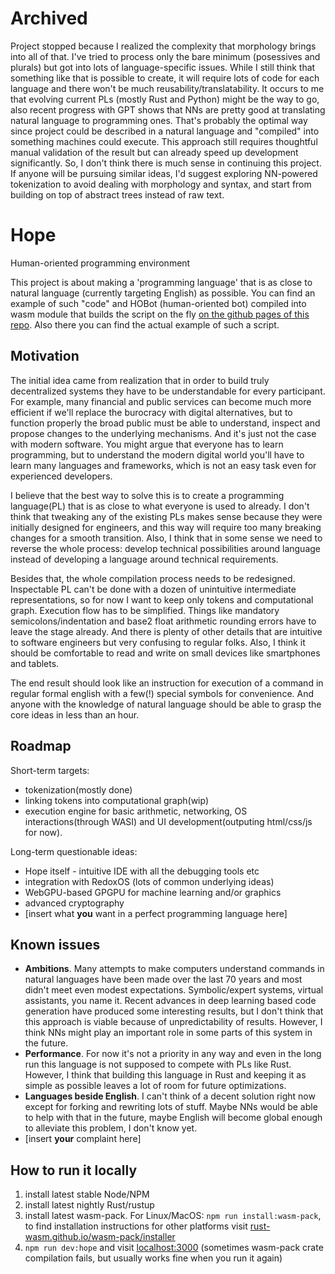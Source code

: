 # Archived
Project stopped because I realized the complexity that morphology brings into all of that. I've tried to process only the bare minimum (posessives and plurals) but got into lots of language-specific issues. While I still think that something like that is possible to create, it will require lots of code for each language and there won't be much reusability/translatability. It occurs to me that evolving current PLs (mostly Rust and Python) might be the way to go, also recent progress with GPT shows that NNs are pretty good at translating natural language to programming ones. That's probably the optimal way since project could be described in a natural language and "compiled" into something machines could execute. This approach still requires thoughtful manual validation of the result but can already speed up development significantly. So, I don't think there is much sense in continuing this project. If anyone will be pursuing similar ideas, I'd suggest exploring NN-powered tokenization to avoid dealing with morphology and syntax, and start from building on top of abstract trees instead of raw text. 

# Hope
Human-oriented programming environment

This project is about making a 'programming language' that is as close to natural language (currently targeting English) as possible. You can find an example of such "code" and HOBot (human-oriented bot) compiled into wasm module that builds the script on the fly [on the github pages of this repo](https://edezhic.github.io/hope/). Also there you can find the actual example of such a script.

## Motivation

The initial idea came from realization that in order to build truly decentralized systems they have to be understandable for every participant. For example, many financial and public services can become much more efficient if we'll replace the burocracy with digital alternatives, but to function properly the broad public must be able to understand, inspect and propose changes to the underlying mechanisms. And it's just not the case with modern software. You might argue that everyone has to learn programming, but to understand the modern digital world you'll have to learn many languages and frameworks, which is not an easy task even for experienced developers. 

I believe that the best way to solve this is to create a programming language(PL) that is as close to what everyone is used to already. I don't think that tweaking any of the existing PLs makes sense because they were initially designed for engineers, and this way will require too many breaking changes for a smooth transition. Also, I think that in some sense we need to reverse the whole process: develop technical possibilities around language instead of developing a language around technical requirements. 

Besides that, the whole compilation process needs to be redesigned. Inspectable PL can't be done with a dozen of unintuitive intermediate representations, so for now I want to keep only tokens and computational graph. Execution flow has to be simplified. Things like mandatory semicolons/indentation and base2 float arithmetic rounding errors have to leave the stage already. And there is plenty of other details that are intuitive to software engineers but very confusing to regular folks. Also, I think it should be comfortable to read and write on small devices like smartphones and tablets. 

The end result should look like an instruction for execution of a command in regular formal english with a few(!) special symbols for convenience. And anyone with the knowledge of natural language should be able to grasp the core ideas in less than an hour.

## Roadmap

Short-term targets: 
- tokenization(mostly done) 
- linking tokens into computational graph(wip)
- execution engine for basic arithmetic, networking, OS interactions(through WASI) and UI development(outputing html/css/js for now).  

Long-term questionable ideas:
- Hope itself - intuitive IDE with all the debugging tools etc
- integration with RedoxOS (lots of common underlying ideas)
- WebGPU-based GPGPU for machine learning and/or graphics
- advanced cryptography
- [insert what **you** want in a perfect programming language here]

## Known issues

- **Ambitions**. Many attempts to make computers understand commands in natural languages have been made over the last 70 years and most didn't meet even modest expectations. Symbolic/expert systems, virtual assistants, you name it. Recent advances in deep learning based code generation have produced some interesting results, but I don't think that this approach is viable because of unpredictability of results. However, I think NNs might play an important role in some parts of this system in the future. 
- **Performance**. For now it's not a priority in any way and even in the long run this language is not supposed to compete with PLs like Rust. However, I think that building this language in Rust and keeping it as simple as possible leaves a lot of room for future optimizations. 
- **Languages beside English**. I can't think of a decent solution right now except for forking and rewriting lots of stuff. Maybe NNs would be able to help with that in the future, maybe English will become global enough to alleviate this problem, I don't know yet.
- [insert **your** complaint here]

## How to run it locally
1. install latest stable Node/NPM
2. install latest nightly Rust/rustup
3. install latest wasm-pack. For Linux/MacOS: `npm run install:wasm-pack`, to find installation instructions for other platforms visit [rust-wasm.github.io/wasm-pack/installer](https://rustwasm.github.io/wasm-pack/installer/#)
4. `npm run dev:hope` and visit [localhost:3000](http://localhost:3000) (sometimes wasm-pack crate compilation fails, but usually works fine when you run it again)